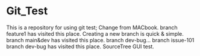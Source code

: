 # Git_Test
This is a repository for using git test;
Change from MACbook.
branch feature1 has visited this place.
Creating a new branch is quick & simple.
branch main&dev has visited this place.
branch dev-bug...
branch issue-101
branch dev-bug has visited this place.
SourceTree GUI test.
